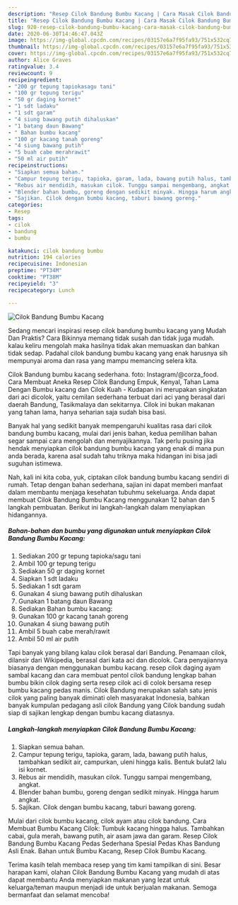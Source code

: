 ```yaml
---
description: "Resep Cilok Bandung Bumbu Kacang | Cara Masak Cilok Bandung Bumbu Kacang Yang Sempurna"
title: "Resep Cilok Bandung Bumbu Kacang | Cara Masak Cilok Bandung Bumbu Kacang Yang Sempurna"
slug: 920-resep-cilok-bandung-bumbu-kacang-cara-masak-cilok-bandung-bumbu-kacang-yang-sempurna
date: 2020-06-30T14:46:47.043Z
image: https://img-global.cpcdn.com/recipes/03157e6a7f95fa93/751x532cq70/cilok-bandung-bumbu-kacang-foto-resep-utama.jpg
thumbnail: https://img-global.cpcdn.com/recipes/03157e6a7f95fa93/751x532cq70/cilok-bandung-bumbu-kacang-foto-resep-utama.jpg
cover: https://img-global.cpcdn.com/recipes/03157e6a7f95fa93/751x532cq70/cilok-bandung-bumbu-kacang-foto-resep-utama.jpg
author: Alice Graves
ratingvalue: 3.4
reviewcount: 9
recipeingredient:
- "200 gr tepung tapiokasagu tani"
- "100 gr tepung terigu"
- "50 gr daging kornet"
- "1 sdt ladaku"
- "1 sdt garam"
- "4 siung bawang putih dihaluskan"
- "1 batang daun Bawang"
- " Bahan bumbu kacang"
- "100 gr kacang tanah goreng"
- "4 siung bawang putih"
- "5 buah cabe merahrawit"
- "50 ml air putih"
recipeinstructions:
- "Siapkan semua bahan."
- "Campur tepung terigu, tapioka, garam, lada, bawang putih halus, tambahkan sedikit air, campurkan, uleni hingga kalis. Bentuk bulat2 lalu isi kornet."
- "Rebus air mendidih, masukan cilok. Tunggu sampai mengembang, angkat."
- "Blender bahan bumbu, goreng dengan sedikit minyak. Hingga harum angkat."
- "Sajikan. Cilok dengan bumbu kacang, taburi bawang goreng."
categories:
- Resep
tags:
- cilok
- bandung
- bumbu

katakunci: cilok bandung bumbu 
nutrition: 194 calories
recipecuisine: Indonesian
preptime: "PT34M"
cooktime: "PT38M"
recipeyield: "3"
recipecategory: Lunch

---
```



![Cilok Bandung Bumbu Kacang](https://img-global.cpcdn.com/recipes/03157e6a7f95fa93/751x532cq70/cilok-bandung-bumbu-kacang-foto-resep-utama.jpg)

Sedang mencari inspirasi resep cilok bandung bumbu kacang yang Mudah Dan Praktis? Cara Bikinnya memang tidak susah dan tidak juga mudah. kalau keliru mengolah maka hasilnya tidak akan memuaskan dan bahkan tidak sedap. Padahal cilok bandung bumbu kacang yang enak harusnya sih mempunyai aroma dan rasa yang mampu memancing selera kita.

Cilok Bandung bumbu kacang sederhana. foto: Instagram/@corza_food. Cara Membuat Aneka Resep Cilok Bandung Empuk, Kenyal, Tahan Lama Dengan Bumbu kacang dan Cilok Kuah - Kudapan ini merupakan singkatan dari aci dicolok, yaitu cemilan sederhana terbuat dari aci yang berasal dari daerah Bandung, Tasikmalaya dan sekitarnya. Cilok ini bukan makanan yang tahan lama, hanya seharian saja sudah bisa basi.

Banyak hal yang sedikit banyak mempengaruhi kualitas rasa dari cilok bandung bumbu kacang, mulai dari jenis bahan, kedua pemilihan bahan segar sampai cara mengolah dan menyajikannya. Tak perlu pusing jika hendak menyiapkan cilok bandung bumbu kacang yang enak di mana pun anda berada, karena asal sudah tahu triknya maka hidangan ini bisa jadi suguhan istimewa.


Nah, kali ini kita coba, yuk, ciptakan cilok bandung bumbu kacang sendiri di rumah. Tetap dengan bahan sederhana, sajian ini dapat memberi manfaat dalam membantu menjaga kesehatan tubuhmu sekeluarga. Anda dapat membuat Cilok Bandung Bumbu Kacang menggunakan 12 bahan dan 5 langkah pembuatan. Berikut ini langkah-langkah dalam menyiapkan hidangannya.

<!--inarticleads1-->

##### Bahan-bahan dan bumbu yang digunakan untuk menyiapkan Cilok Bandung Bumbu Kacang:

1. Sediakan 200 gr tepung tapioka/sagu tani
1. Ambil 100 gr tepung terigu
1. Sediakan 50 gr daging kornet
1. Siapkan 1 sdt ladaku
1. Sediakan 1 sdt garam
1. Gunakan 4 siung bawang putih dihaluskan
1. Gunakan 1 batang daun Bawang
1. Sediakan  Bahan bumbu kacang:
1. Gunakan 100 gr kacang tanah goreng
1. Gunakan 4 siung bawang putih
1. Ambil 5 buah cabe merah/rawit
1. Ambil 50 ml air putih


Tapi banyak yang bilang kalau cilok berasal dari Bandung. Penamaan cilok, dilansir dari Wikipedia, berasal dari kata aci dan dicolok. Cara penyajiannya biasanya dengan menggunakan bumbu kacang. resep cilok daging ayam sambal kacang dan cara membuat pentol cilok bandung lengkap bahan bumbu bikin cilok daging serta resep cilok aci di colok bersama resep bumbu kacang pedas manis. Cilok Bandung merupakan salah satu jenis cilok yang paling banyak diminati oleh masyarakat Indonesia, bahkan banyak kumpulan pedagang asli cilok Bandung yang Cilok bandung sudah siap di sajikan lengkap dengan bumbu kacang diatasnya. 

<!--inarticleads2-->

##### Langkah-langkah menyiapkan Cilok Bandung Bumbu Kacang:

1. Siapkan semua bahan.
1. Campur tepung terigu, tapioka, garam, lada, bawang putih halus, tambahkan sedikit air, campurkan, uleni hingga kalis. Bentuk bulat2 lalu isi kornet.
1. Rebus air mendidih, masukan cilok. Tunggu sampai mengembang, angkat.
1. Blender bahan bumbu, goreng dengan sedikit minyak. Hingga harum angkat.
1. Sajikan. Cilok dengan bumbu kacang, taburi bawang goreng.


Mulai dari cilok bumbu kacang, cilok ayam atau cilok bandung. Cara Membuat Bumbu Kacang Cilok: Tumbuk kacang hingga halus. Tambahkan cabai, gula merah, bawang putih, air asam jawa dan garam. Resep Cilok Bandung Bumbu Kacang Pedas Sederhana Spesial Pedas Khas Bandung Asli Enak. Bahan untuk Bumbu Kacang, Resep Cilok Bumbu Kacang. 

Terima kasih telah membaca resep yang tim kami tampilkan di sini. Besar harapan kami, olahan Cilok Bandung Bumbu Kacang yang mudah di atas dapat membantu Anda menyiapkan makanan yang lezat untuk keluarga/teman maupun menjadi ide untuk berjualan makanan. Semoga bermanfaat dan selamat mencoba!
